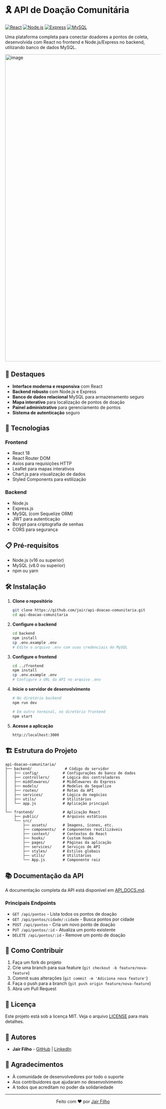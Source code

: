 # 🎗️ API de Doação Comunitária

[![React](https://img.shields.io/badge/React-20232A?style=for-the-badge&logo=react&logoColor=61DAFB)](https://reactjs.org/)
[![Node.js](https://img.shields.io/badge/Node.js-43853D?style=for-the-badge&logo=node.js&logoColor=white)](https://nodejs.org/)
[![Express](https://img.shields.io/badge/Express.js-404D59?style=for-the-badge)](https://expressjs.com/)
[![MySQL](https://img.shields.io/badge/MySQL-005C84?style=for-the-badge&logo=mysql&logoColor=white)](https://www.mysql.com/)

Uma plataforma completa para conectar doadores a pontos de coleta, desenvolvida com React no frontend e Node.js/Express no backend, utilizando banco de dados MySQL.

   <img width="1707" height="991" alt="image" src="https://github.com/user-attachments/assets/28621d75-0416-48fd-bc12-7ba19f524d17" />


## 🌟 Destaques

- **Interface moderna e responsiva** com React
- **Backend robusto** com Node.js e Express
- **Banco de dados relacional** MySQL para armazenamento seguro
- **Mapa interativo** para localização de pontos de doação
- **Painel administrativo** para gerenciamento de pontos
- **Sistema de autenticação** seguro

## 🚀 Tecnologias

### Frontend
- React 18
- React Router DOM
- Axios para requisições HTTP
- Leaflet para mapas interativos
- Chart.js para visualização de dados
- Styled Components para estilização

### Backend
- Node.js
- Express.js
- MySQL (com Sequelize ORM)
- JWT para autenticação
- Bcrypt para criptografia de senhas
- CORS para segurança

## 📋 Pré-requisitos

- Node.js (v16 ou superior)
- MySQL (v8.0 ou superior)
- npm ou yarn

## 🛠️ Instalação

1. **Clone o repositório**
   ```bash
   git clone https://github.com/jair/api-doacao-comunitaria.git
   cd api-doacao-comunitaria
   ```

2. **Configure o backend**
   ```bash
   cd backend
   npm install
   cp .env.example .env
   # Edite o arquivo .env com suas credenciais do MySQL
   ```

3. **Configure o frontend**
   ```bash
   cd ../frontend
   npm install
   cp .env.example .env
   # Configure a URL da API no arquivo .env
   ```

4. **Inicie o servidor de desenvolvimento**
   ```bash
   # No diretório backend
   npm run dev
   
   # Em outro terminal, no diretório frontend
   npm start
   ```

5. **Acesse a aplicação**
   ```
   http://localhost:3000
   ```

## 🏗️ Estrutura do Projeto

```
api-doacao-comunitaria/
├── backend/               # Código do servidor
│   ├── config/           # Configurações do banco de dados
│   ├── controllers/      # Lógica dos controladores
│   ├── middlewares/      # Middlewares do Express
│   ├── models/           # Modelos do Sequelize
│   ├── routes/           # Rotas da API
│   ├── services/         # Lógica de negócios
│   ├── utils/            # Utilitários
│   └── app.js            # Aplicação principal
│
└── frontend/             # Aplicação React
    ├── public/           # Arquivos estáticos
    └── src/
        ├── assets/       # Imagens, ícones, etc.
        ├── components/   # Componentes reutilizáveis
        ├── context/      # Contextos do React
        ├── hooks/        # Custom hooks
        ├── pages/        # Páginas da aplicação
        ├── services/     # Serviços de API
        ├── styles/       # Estilos globais
        ├── utils/        # Utilitários
        └── App.js        # Componente raiz
```

## 📚 Documentação da API

A documentação completa da API está disponível em [API_DOCS.md](API_DOCS.md).

### Principais Endpoints

- `GET /api/pontos` - Lista todos os pontos de doação
- `GET /api/pontos/cidade/:cidade` - Busca pontos por cidade
- `POST /api/pontos` - Cria um novo ponto de doação
- `PUT /api/pontos/:id` - Atualiza um ponto existente
- `DELETE /api/pontos/:id` - Remove um ponto de doação

## 🤝 Como Contribuir

1. Faça um fork do projeto
2. Crie uma branch para sua feature (`git checkout -b feature/nova-feature`)
3. Commit suas alterações (`git commit -m 'Adiciona nova feature'`)
4. Faça o push para a branch (`git push origin feature/nova-feature`)
5. Abra um Pull Request

## 📄 Licença

Este projeto está sob a licença MIT. Veja o arquivo [LICENSE](LICENSE) para mais detalhes.

## 👥 Autores

- **Jair Filho** - [GitHub](https://github.com/Jairfilhobonifacio) | [LinkedIn](#)

## 🙏 Agradecimentos

- À comunidade de desenvolvedores por todo o suporte
- Aos contribuidores que ajudaram no desenvolvimento
- A todos que acreditam no poder da solidariedade

---

<div align="center">
  Feito com ❤️ por <a href="https://github.com/Jairfilhobonifacio">Jair Filho</a>
</div>
